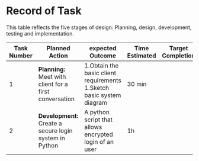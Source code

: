 
Record of Task
===============

This table reflects the five stages of design: Planning, design, development, testing and implementation.

| Task Number |  Planned Action |  expected Outcome  | Time Estimated | Target Completion | Criteria |
|-------------|-----------------|--------------------|----------------|-------------------|----------|
|     1       | **Planning:** Meet with client for a first conversation | 1.Obtain the basic client requirements 1.Sketch basic system diagram | 30 min |             | A   |
|     2       | **Development:** Create a secure login system in Python| A python script that allows encrypted login of an user| 1h| |A|
